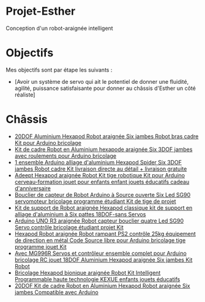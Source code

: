 # Projet-Esther
Conception d'un robot-araignée intelligent

# Objectifs

Mes objectifs sont par étape les suivants :
* [Avoir un système de servo qui ait le potentiel de donner une fluidité, agilité, puissance satisfaisante pour donner au châssis d'Esther un côté réaliste]


# Châssis

* [20DOF Aluminium Hexapod Robot araignée Six jambes Robot bras cadre Kit pour Arduino bricolage](<https://fr.aliexpress.com/item/32757236180.html?spm=a2g0o.productlist.0.0.c23c16f7wi7GCA&algo_pvid=6a6bd7c0-9b87-4769-a313-1d8d2317a3cf&algo_expid=6a6bd7c0-9b87-4769-a313-1d8d2317a3cf-1&btsid=0b0a187b16011122705956414e4435&ws_ab_test=searchweb0_0,searchweb201602_,searchweb201603>)
* [Kit de cadre Robot en Aluminium hexapode araignée Six 3DOF jambes avec roulements pour Arduino bricolage](<https://fr.aliexpress.com/item/32757326561.html?spm=a2g0o.productlist.0.0.c23c16f7wi7GCA&algo_pvid=6a6bd7c0-9b87-4769-a313-1d8d2317a3cf&algo_expid=6a6bd7c0-9b87-4769-a313-1d8d2317a3cf-2&btsid=0b0a187b16011122705956414e4435&ws_ab_test=searchweb0_0,searchweb201602_,searchweb201603>)
* [1 ensemble Arduino alliage d'aluminium Hexapod Spider Six 3DOF jambes Robot cadre Kit livraison directe au détail + livraison gratuite](<https://fr.aliexpress.com/item/32646972277.html?spm=a2g0o.productlist.0.0.c23c16f7wi7GCA&algo_pvid=6a6bd7c0-9b87-4769-a313-1d8d2317a3cf&algo_expid=6a6bd7c0-9b87-4769-a313-1d8d2317a3cf-8&btsid=0b0a187b16011122705956414e4435&ws_ab_test=searchweb0_0,searchweb201602_,searchweb201603>)
* [Adeept Hexapod araignée Robot Kit tige robotique Kit pour Arduino cerveau-formation jouet pour enfants enfant jouets éducatifs cadeau d'anniversaire](<https://fr.aliexpress.com/item/1005001303840556.html?spm=a2g0o.productlist.0.0.c23c16f7wi7GCA&algo_pvid=6a6bd7c0-9b87-4769-a313-1d8d2317a3cf&algo_expid=6a6bd7c0-9b87-4769-a313-1d8d2317a3cf-10&btsid=0b0a187b16011122705956414e4435&ws_ab_test=searchweb0_0,searchweb201602_,searchweb201603>)
* [Bouclier de capteur de Robot Arduino à Source ouverte Six Led SG90 servomoteur bricolage programme étudiant Kit de tige de projet](<https://fr.aliexpress.com/item/4001101178830.html?spm=a2g0o.productlist.0.0.c23c16f7wi7GCA&algo_pvid=6a6bd7c0-9b87-4769-a313-1d8d2317a3cf&algo_expid=6a6bd7c0-9b87-4769-a313-1d8d2317a3cf-12&btsid=0b0a187b16011122705956414e4435&ws_ab_test=searchweb0_0,searchweb201602_,searchweb201603>)
* [Kit de support de Robot araignée Hexapod classique kit de support en alliage d'aluminium à Six pattes 18DOF-sans Servos](<https://fr.aliexpress.com/item/4000968131866.html?spm=a2g0o.detail.1000014.33.21c6db61sCoSWI&gps-id=pcDetailBottomMoreOtherSeller&scm=1007.14976.190395.0&scm_id=1007.14976.190395.0&scm-url=1007.14976.190395.0&pvid=2faed1f4-b8ff-41e2-988c-1f5af46fd4b3&_t=gps-id:pcDetailBottomMoreOtherSeller,scm-url:1007.14976.190395.0,pvid:2faed1f4-b8ff-41e2-988c-1f5af46fd4b3,tpp_buckets:668%230%23131923%2348_668%23808%233772%23906_668%23888%233325%2316_4976%230%23190395%2318_4976%232711%237538%2382_4976%233104%239653%237_4976%234052%2318550%2347_4976%233141%239887%234_668%232846%238109%23252_668%232717%237563%23547_668%231000022185%231000066059%230_668%233422%2315392%23807_4452%230%23184418%230_4452%233474%2315675%2369_4452%233098%239599%23242_4452%233564%2316062%23585>)
* [Arduino UNO R3 araignée Robot capteur bouclier quatre Led SG90 Servo contrôle bricolage étudiant projet Kit](<https://fr.aliexpress.com/item/4000421910110.html?spm=a2g0o.productlist.0.0.c23c16f7wi7GCA&algo_pvid=6a6bd7c0-9b87-4769-a313-1d8d2317a3cf&algo_expid=6a6bd7c0-9b87-4769-a313-1d8d2317a3cf-17&btsid=0b0a187b16011122705956414e4435&ws_ab_test=searchweb0_0,searchweb201602_,searchweb201603>)
* [Hexapod Robot araignée Robot rampant PS2 contrôle 25kg équipement de direction en métal Code Source libre pour Arduino bricolage tige programme jouet Kit](<https://fr.aliexpress.com/item/4001241267818.html?spm=a2g0o.productlist.0.0.c23c16f7wi7GCA&algo_pvid=6a6bd7c0-9b87-4769-a313-1d8d2317a3cf&algo_expid=6a6bd7c0-9b87-4769-a313-1d8d2317a3cf-22&btsid=0b0a187b16011122705956414e4435&ws_ab_test=searchweb0_0,searchweb201602_,searchweb201603>)
* [Avec MG996R Servos et contrôleur ensemble complet pour Arduino bricolage RC jouet 18DOF Aluminium Hexapod araignée Six jambes Kit Robot](<https://fr.aliexpress.com/item/32759587711.html?spm=a2g0o.productlist.0.0.c23c16f7wi7GCA&algo_pvid=6a6bd7c0-9b87-4769-a313-1d8d2317a3cf&algo_expid=6a6bd7c0-9b87-4769-a313-1d8d2317a3cf-20&btsid=0b0a187b16011122705956414e4435&ws_ab_test=searchweb0_0,searchweb201602_,searchweb201603>)
* [Bricolage Hexapod bionique araignée Robot Kit Intelligent Programmable haute technologie KEXUE enfants jouets éducatifs](<https://fr.aliexpress.com/item/32966213532.html?spm=a2g0o.productlist.0.0.c23c16f7wi7GCA&algo_pvid=6a6bd7c0-9b87-4769-a313-1d8d2317a3cf&algo_expid=6a6bd7c0-9b87-4769-a313-1d8d2317a3cf-25&btsid=0b0a187b16011122705956414e4435&ws_ab_test=searchweb0_0,searchweb201602_,searchweb201603>)
* [20DOF Kit de cadre Robot en Aluminium Hexapod Robot araignée Six jambes Compatible avec Arduino](<https://fr.aliexpress.com/item/32781166310.html?spm=a2g0o.productlist.0.0.c23c16f7wi7GCA&algo_pvid=6a6bd7c0-9b87-4769-a313-1d8d2317a3cf&algo_expid=6a6bd7c0-9b87-4769-a313-1d8d2317a3cf-27&btsid=0b0a187b16011122705956414e4435&ws_ab_test=searchweb0_0,searchweb201602_,searchweb201603>)

